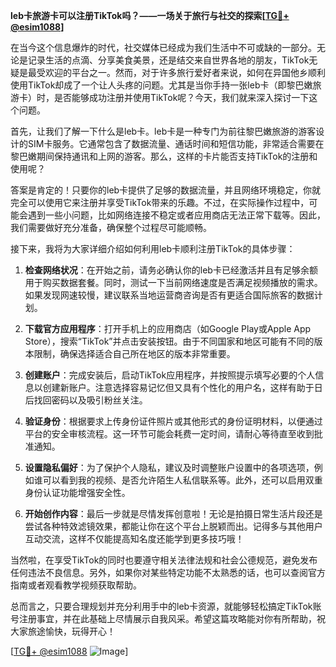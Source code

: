 **leb卡旅游卡可以注册TikTok吗？——一场关于旅行与社交的探索[[TG💪+ @esim1088](https://t.me/s/esim1088)]**

在当今这个信息爆炸的时代，社交媒体已经成为我们生活中不可或缺的一部分。无论是记录生活的点滴、分享美食美景，还是结交来自世界各地的朋友，TikTok无疑是最受欢迎的平台之一。然而，对于许多旅行爱好者来说，如何在异国他乡顺利使用TikTok却成了一个让人头疼的问题。尤其是当你手持一张leb卡（即黎巴嫩旅游卡）时，是否能够成功注册并使用TikTok呢？今天，我们就来深入探讨一下这个问题。

首先，让我们了解一下什么是leb卡。leb卡是一种专门为前往黎巴嫩旅游的游客设计的SIM卡服务。它通常包含了数据流量、通话时间和短信功能，非常适合需要在黎巴嫩期间保持通讯和上网的游客。那么，这样的卡片能否支持TikTok的注册和使用呢？

答案是肯定的！只要你的leb卡提供了足够的数据流量，并且网络环境稳定，你就完全可以使用它来注册并享受TikTok带来的乐趣。不过，在实际操作过程中，可能会遇到一些小问题，比如网络连接不稳定或者应用商店无法正常下载等。因此，我们需要做好充分准备，确保整个过程尽可能顺畅。

接下来，我将为大家详细介绍如何利用leb卡顺利注册TikTok的具体步骤：

1. **检查网络状况**：在开始之前，请务必确认你的leb卡已经激活并且有足够余额用于购买数据套餐。同时，测试一下当前网络速度是否满足视频播放的需求。如果发现网速较慢，建议联系当地运营商咨询是否有更适合国际旅客的数据计划。

2. **下载官方应用程序**：打开手机上的应用商店（如Google Play或Apple App Store），搜索“TikTok”并点击安装按钮。由于不同国家和地区可能有不同的版本限制，确保选择适合自己所在地区的版本非常重要。

3. **创建账户**：完成安装后，启动TikTok应用程序，并按照提示填写必要的个人信息以创建新账户。注意选择容易记忆但又具有个性化的用户名，这样有助于日后找回密码以及吸引粉丝关注。

4. **验证身份**：根据要求上传身份证件照片或其他形式的身份证明材料，以便通过平台的安全审核流程。这一环节可能会耗费一定时间，请耐心等待直至收到批准通知。

5. **设置隐私偏好**：为了保护个人隐私，建议及时调整账户设置中的各项选项，例如谁可以看到我的视频、是否允许陌生人私信联系等。此外，还可以启用双重身份认证功能增强安全性。

6. **开始创作内容**：最后一步就是尽情发挥创意啦！无论是拍摄日常生活片段还是尝试各种特效滤镜效果，都能让你在这个平台上脱颖而出。记得多与其他用户互动交流，这样不仅能提高知名度还能学到更多技巧哦！

当然啦，在享受TikTok的同时也要遵守相关法律法规和社会公德规范，避免发布任何违法不良信息。另外，如果你对某些特定功能不太熟悉的话，也可以查阅官方指南或者观看教学视频获取帮助。

总而言之，只要合理规划并充分利用手中的leb卡资源，就能够轻松搞定TikTok账号注册事宜，并在此基础上尽情展示自我风采。希望这篇攻略能对你有所帮助，祝大家旅途愉快，玩得开心！

[[TG💪+ @esim1088](https://t.me/s/esim1088) ![Image](https://i.postimg.cc/4NQfJmqS/Snipaste-2025-05-13-00-14-12.png)]